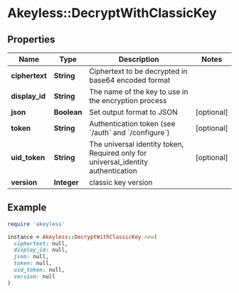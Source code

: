 # Akeyless::DecryptWithClassicKey

## Properties

| Name | Type | Description | Notes |
| ---- | ---- | ----------- | ----- |
| **ciphertext** | **String** | Ciphertext to be decrypted in base64 encoded format |  |
| **display_id** | **String** | The name of the key to use in the encryption process |  |
| **json** | **Boolean** | Set output format to JSON | [optional] |
| **token** | **String** | Authentication token (see &#x60;/auth&#x60; and &#x60;/configure&#x60;) | [optional] |
| **uid_token** | **String** | The universal identity token, Required only for universal_identity authentication | [optional] |
| **version** | **Integer** | classic key version |  |

## Example

```ruby
require 'akeyless'

instance = Akeyless::DecryptWithClassicKey.new(
  ciphertext: null,
  display_id: null,
  json: null,
  token: null,
  uid_token: null,
  version: null
)
```

